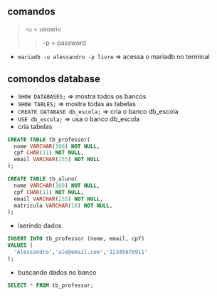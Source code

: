 ## comandos
> -u = usuario
>> -p = password
- `mariadb -u alessandro -p livre` => acessa o mariadb no terminal

## comondos database
- `SHOW DATABASES;` =>  mostra todos os bancos
- `SHOW TABLES;` => mostra todas as tabelas
- `CREATE DATABASE db_escola;` => cria o banco db_escola
- `USE db_escola;` => usa o banco db_escola
- cria tabelas
```sql
CREATE TABLE tb_professor(
  nome VARCHAR(100) NOT NULL,
  cpf CHAR(11) NOT NULL,
  email VARCHAR(255) NOT NULL
);

CREATE TABLE tb_aluno(
  nome VARCHAR(100) NOT NULL,
  cpf CHAR(11) NOT NULL,
  email VARCHAR(255) NOT NULL,
  matricula VARCHAR(10) NOT NULL,
);
```

- iserindo dados 
```sql
INSERT INTO tb_professor (nome, email, cpf)
VALUES (
  'Alessandro','ale@email.com','12345678911'
);
```

- buscando dados no banco
```sql
SELECT * FROM tb_professor;
```
